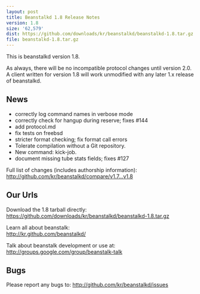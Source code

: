 ```yaml
---
layout: post
title: Beanstalkd 1.8 Release Notes
version: 1.8
size: '62,579'
dist: https://github.com/downloads/kr/beanstalkd/beanstalkd-1.8.tar.gz
file: beanstalkd-1.8.tar.gz
---
```


This is beanstalkd version 1.8.

As always, there will be no incompatible protocol changes until
version 2.0. A client written for version 1.8 will work
unmodified with any later 1.x release of beanstalkd.

News
----

- correctly log command names in verbose mode
- correctly check for hangup during reserve; fixes #144
- add protocol.md
- fix tests on freebsd
- stricter format checking; fix format call errors
- Tolerate compilation without a Git repository.
- New command: kick-job.
- document missing tube stats fields; fixes #127

Full list of changes (includes authorship information):  
<http://github.com/kr/beanstalkd/compare/v1.7...v1.8>

Our Urls
--------

Download the 1.8 tarball directly:  
<https://github.com/downloads/kr/beanstalkd/beanstalkd-1.8.tar.gz>

Learn all about beanstalk:  
<http://kr.github.com/beanstalkd/>

Talk about beanstalk development or use at:  
<http://groups.google.com/group/beanstalk-talk>

Bugs
----

Please report any bugs to:
<http://github.com/kr/beanstalkd/issues>
